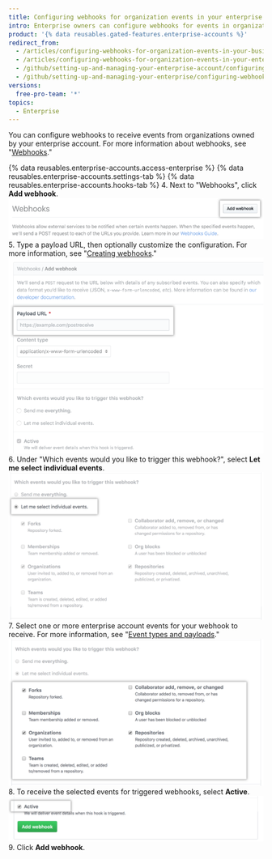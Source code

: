 ```yaml
---
title: Configuring webhooks for organization events in your enterprise account
intro: Enterprise owners can configure webhooks for events in organizations owned by an enterprise account.
product: '{% data reusables.gated-features.enterprise-accounts %}'
redirect_from:
  - /articles/configuring-webhooks-for-organization-events-in-your-business-account/
  - /articles/configuring-webhooks-for-organization-events-in-your-enterprise-account
  - /github/setting-up-and-managing-your-enterprise-account/configuring-webhooks-for-organization-events-in-your-enterprise-account
  - /github/setting-up-and-managing-your-enterprise/configuring-webhooks-for-organization-events-in-your-enterprise-account
versions:
  free-pro-team: '*'
topics:
  - Enterprise
---
```


You can configure webhooks to receive events from organizations owned by your enterprise account. For more information about webhooks, see "[Webhooks](/webhooks/)."

{% data reusables.enterprise-accounts.access-enterprise %}
{% data reusables.enterprise-accounts.settings-tab %}
{% data reusables.enterprise-accounts.hooks-tab %}
4. Next to "Webhooks", click **Add webhook**. ![Add webhook button in the Webhooks sidebar](/assets/images/help/business-accounts/add-webhook-button.png)
5. Type a payload URL, then optionally customize the configuration. For more information, see "[Creating webhooks](/webhooks/creating/#creating-webhooks)." ![Fields for payload URL and other customization options](/assets/images/help/business-accounts/webhook-payload-url-and-customization-options.png)
6. Under "Which events would you like to trigger this webhook?", select **Let me select individual events**. ![Selecting individual events](/assets/images/help/business-accounts/webhook-let-me-select-individual-events.png)
7. Select one or more enterprise account events for your webhook to receive. For more information, see "[Event types and payloads](/webhooks/event-payloads/)." ![Selecting individual events](/assets/images/help/business-accounts/webhook-selected-events.png)
8. To receive the selected events for triggered webhooks, select **Active**. ![Selecting individual events](/assets/images/help/business-accounts/webhook-active.png)
9. Click **Add webhook**.
